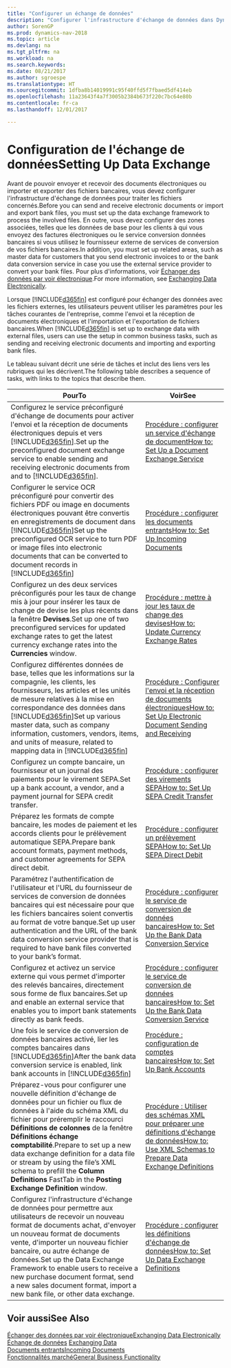 ```yaml
---
title: "Configurer un échange de données"
description: "Configurer l'infrastructure d'échange de données dans Dynamics NAV"
author: SorenGP
ms.prod: dynamics-nav-2018
ms.topic: article
ms.devlang: na
ms.tgt_pltfrm: na
ms.workload: na
ms.search.keywords: 
ms.date: 08/21/2017
ms.author: sgroespe
ms.translationtype: HT
ms.sourcegitcommit: 1dfba8b14019991c95f40ffd5f7fbaed5df414eb
ms.openlocfilehash: 11a23643f4a7f3005b2384b673f220c7bc64e80b
ms.contentlocale: fr-ca
ms.lasthandoff: 12/01/2017

---
```

# <a name="setting-up-data-exchange"></a><span data-ttu-id="17a22-103">Configuration de l'échange de données</span><span class="sxs-lookup"><span data-stu-id="17a22-103">Setting Up Data Exchange</span></span>
<span data-ttu-id="17a22-104">Avant de pouvoir envoyer et recevoir des documents électroniques ou importer et exporter des fichiers bancaires, vous devez configurer l'infrastructure d'échange de données pour traiter les fichiers concernés.</span><span class="sxs-lookup"><span data-stu-id="17a22-104">Before you can send and receive electronic documents or import and export bank files, you must set up the data exchange framework to process the involved files.</span></span> <span data-ttu-id="17a22-105">En outre, vous devez configurer des zones associées, telles que les données de base pour les clients à qui vous envoyez des factures électroniques ou le service conversion données bancaires si vous utilisez le fournisseur externe de services de conversion de vos fichiers bancaires.</span><span class="sxs-lookup"><span data-stu-id="17a22-105">In addition, you must set up related areas, such as master data for customers that you send electronic invoices to or the bank data conversion service in case you use the external service provider to convert your bank files.</span></span> <span data-ttu-id="17a22-106">Pour plus d'informations, voir [Échanger des données par voir électronique](across-data-exchange.md).</span><span class="sxs-lookup"><span data-stu-id="17a22-106">For more information, see [Exchanging Data Electronically](across-data-exchange.md).</span></span>  

 <span data-ttu-id="17a22-107">Lorsque [!INCLUDE[d365fin](includes/d365fin_md.md)] est configuré pour échanger des données avec les fichiers externes, les utilisateurs peuvent utiliser les paramètres pour les tâches courantes de l'entreprise, comme l'envoi et la réception de documents électroniques et l'importation et l'exportation de fichiers bancaires.</span><span class="sxs-lookup"><span data-stu-id="17a22-107">When [!INCLUDE[d365fin](includes/d365fin_md.md)] is set up to exchange data with external files, users can use the setup in common business tasks, such as sending and receiving electronic documents and importing and exporting bank files.</span></span>  

 <span data-ttu-id="17a22-108">Le tableau suivant décrit une série de tâches et inclut des liens vers les rubriques qui les décrivent.</span><span class="sxs-lookup"><span data-stu-id="17a22-108">The following table describes a sequence of tasks, with links to the topics that describe them.</span></span>  

|<span data-ttu-id="17a22-109">**Pour**</span><span class="sxs-lookup"><span data-stu-id="17a22-109">**To**</span></span>|<span data-ttu-id="17a22-110">**Voir**</span><span class="sxs-lookup"><span data-stu-id="17a22-110">**See**</span></span>|  
|------------|-------------|  
|<span data-ttu-id="17a22-111">Configurez le service préconfiguré d'échange de documents pour activer l'envoi et la réception de documents électroniques depuis et vers [!INCLUDE[d365fin](includes/d365fin_md.md)].</span><span class="sxs-lookup"><span data-stu-id="17a22-111">Set up the preconfigured document exchange service to enable sending and receiving electronic documents from and to [!INCLUDE[d365fin](includes/d365fin_md.md)].</span></span>|[<span data-ttu-id="17a22-112">Procédure : configurer un service d'échange de document</span><span class="sxs-lookup"><span data-stu-id="17a22-112">How to: Set Up a Document Exchange Service</span></span>](across-how-to-set-up-a-document-exchange-service.md)|  
|<span data-ttu-id="17a22-113">Configurer le service OCR préconfiguré pour convertir des fichiers PDF ou image en documents électroniques pouvant être convertis en enregistrements de document dans [!INCLUDE[d365fin](includes/d365fin_md.md)]</span><span class="sxs-lookup"><span data-stu-id="17a22-113">Set up the preconfigured OCR service to turn PDF or image files into electronic documents that can be converted to document records in [!INCLUDE[d365fin](includes/d365fin_md.md)]</span></span>|[<span data-ttu-id="17a22-114">Procédure : configurer les documents entrants</span><span class="sxs-lookup"><span data-stu-id="17a22-114">How to: Set Up Incoming Documents</span></span>](across-how-setup-income-documents.md)|  
|<span data-ttu-id="17a22-115">Configurez un des deux services préconfigurés pour les taux de change mis à jour pour insérer les taux de change de devise les plus récents dans la fenêtre **Devises**.</span><span class="sxs-lookup"><span data-stu-id="17a22-115">Set up one of two preconfigured services for updated exchange rates to get the latest currency exchange rates into the **Currencies** window.</span></span>|[<span data-ttu-id="17a22-116">Procédure : mettre à jour les taux de change des devises</span><span class="sxs-lookup"><span data-stu-id="17a22-116">How to: Update Currency Exchange Rates</span></span>](finance-how-update-currencies.md)|  
|<span data-ttu-id="17a22-117">Configurez différentes données de base, telles que les informations sur la compagnie, les clients, les fournisseurs, les articles et les unités de mesure relatives à la mise en correspondance des données dans [!INCLUDE[d365fin](includes/d365fin_md.md)]</span><span class="sxs-lookup"><span data-stu-id="17a22-117">Set up various master data, such as company information, customers, vendors, items, and units of measure, related to mapping data in [!INCLUDE[d365fin](includes/d365fin_md.md)]</span></span>|[<span data-ttu-id="17a22-118">Procédure : Configurer l'envoi et la réception de documents électroniques</span><span class="sxs-lookup"><span data-stu-id="17a22-118">How to: Set Up Electronic Document Sending and Receiving</span></span>](across-how-to-set-up-electronic-document-sending-and-receiving.md)|  
|<span data-ttu-id="17a22-119">Configurez un compte bancaire, un fournisseur et un journal des paiements pour le virement SEPA.</span><span class="sxs-lookup"><span data-stu-id="17a22-119">Set up a bank account, a vendor, and a payment journal for SEPA credit transfer.</span></span>|[<span data-ttu-id="17a22-120">Procédure : configurer des virements SEPA</span><span class="sxs-lookup"><span data-stu-id="17a22-120">How to: Set Up SEPA Credit Transfer</span></span>](finance-how-to-set-up-sepa-credit-transfer.md)|  
|<span data-ttu-id="17a22-121">Préparez les formats de compte bancaire, les modes de paiement et les accords clients pour le prélèvement automatique SEPA.</span><span class="sxs-lookup"><span data-stu-id="17a22-121">Prepare bank account formats, payment methods, and customer agreements for SEPA direct debit.</span></span>|[<span data-ttu-id="17a22-122">Procédure : configurer un prélèvement SEPA</span><span class="sxs-lookup"><span data-stu-id="17a22-122">How to: Set Up SEPA Direct Debit</span></span>](finance-how-to-set-up-sepa-direct-debit.md)|  
|<span data-ttu-id="17a22-123">Paramétrez l'authentification de l'utilisateur et l'URL du fournisseur de services de conversion de données bancaires qui est nécessaire pour que les fichiers bancaires soient convertis au format de votre banque.</span><span class="sxs-lookup"><span data-stu-id="17a22-123">Set up user authentication and the URL of the bank data conversion service provider that is required to have bank files converted to your bank’s format.</span></span>|[<span data-ttu-id="17a22-124">Procédure : configurer le service de conversion de données bancaires</span><span class="sxs-lookup"><span data-stu-id="17a22-124">How to: Set Up the Bank Data Conversion Service</span></span>](bank-how-setup-bank-data-conversion-service.md)|  
|<span data-ttu-id="17a22-125">Configurez et activez un service externe qui vous permet d'importer des relevés bancaires, directement sous forme de flux bancaires.</span><span class="sxs-lookup"><span data-stu-id="17a22-125">Set up and enable an external service that enables you to import bank statements directly as bank feeds.</span></span>|[<span data-ttu-id="17a22-126">Procédure : configurer le service de conversion de données bancaires</span><span class="sxs-lookup"><span data-stu-id="17a22-126">How to: Set Up the Bank Data Conversion Service</span></span>](bank-how-setup-bank-data-conversion-service.md)|  
|<span data-ttu-id="17a22-127">Une fois le service de conversion de données bancaires activé, lier les comptes bancaires dans [!INCLUDE[d365fin](includes/d365fin_md.md)]</span><span class="sxs-lookup"><span data-stu-id="17a22-127">After the bank data conversion service is enabled, link bank accounts in [!INCLUDE[d365fin](includes/d365fin_md.md)]</span></span>|[<span data-ttu-id="17a22-128">Procédure : configuration de comptes bancaires</span><span class="sxs-lookup"><span data-stu-id="17a22-128">How to: Set Up Bank Accounts</span></span>](bank-how-setup-bank-accounts.md)|  
|<span data-ttu-id="17a22-129">Préparez-vous pour configurer une nouvelle définition d'échange de données pour un fichier ou flux de données à l'aide du schéma XML du fichier pour préremplir le raccourci **Définitions de colonnes** de la fenêtre **Définitions échange comptabilité**.</span><span class="sxs-lookup"><span data-stu-id="17a22-129">Prepare to set up a new data exchange definition for a data file or stream by using the file’s XML schema to prefill the **Column Definitions** FastTab in the **Posting Exchange Definition** window.</span></span>|[<span data-ttu-id="17a22-130">Procédure : Utiliser des schémas XML pour préparer une définitions d'échange de données</span><span class="sxs-lookup"><span data-stu-id="17a22-130">How to: Use XML Schemas to Prepare Data Exchange Definitions</span></span>](across-how-to-use-xml-schemas-to-prepare-data-exchange-definitions.md)|  
|<span data-ttu-id="17a22-131">Configurez l'infrastructure d'échange de données pour permettre aux utilisateurs de recevoir un nouveau format de documents achat, d'envoyer un nouveau format de documents vente, d'importer un nouveau fichier bancaire, ou autre échange de données.</span><span class="sxs-lookup"><span data-stu-id="17a22-131">Set up the Data Exchange Framework to enable users to receive a new purchase document format, send a new sales document format, import a new bank file, or other data exchange.</span></span>|[<span data-ttu-id="17a22-132">Procédure : configurer les définitions d'échange de données</span><span class="sxs-lookup"><span data-stu-id="17a22-132">How to: Set Up Data Exchange Definitions</span></span>](across-how-to-set-up-data-exchange-definitions.md)|  

## <a name="see-also"></a><span data-ttu-id="17a22-133">Voir aussi</span><span class="sxs-lookup"><span data-stu-id="17a22-133">See Also</span></span>  
[<span data-ttu-id="17a22-134">Échanger des données par voir électronique</span><span class="sxs-lookup"><span data-stu-id="17a22-134">Exchanging Data Electronically</span></span>](across-data-exchange.md)  
<span data-ttu-id="17a22-135">[Échange de données](across-exchange-data.md) </span><span class="sxs-lookup"><span data-stu-id="17a22-135">[Exchanging Data](across-exchange-data.md) </span></span>  
[<span data-ttu-id="17a22-136">Documents entrants</span><span class="sxs-lookup"><span data-stu-id="17a22-136">Incoming Documents</span></span>](across-income-documents.md)  
[<span data-ttu-id="17a22-137">Fonctionnalités marché</span><span class="sxs-lookup"><span data-stu-id="17a22-137">General Business Functionality</span></span>](ui-across-business-areas.md)  

